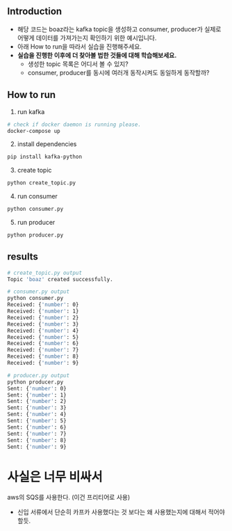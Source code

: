 
## Introduction

- 해당 코드는 boaz라는 kafka topic을 생성하고 consumer, producer가 실제로 어떻게 데이터를 가져가는지 확인하기 위한 예시입니다.
- 아래 How to run을 따라서 실습을 진행해주세요.
- **실습을 진행한 이후에 더 찾아볼 법한 것들에 대해 학습해보세요.**
  - 생성한 topic 목록은 어디서 볼 수 있지?
  - consumer, producer를 동시에 여러개 동작시켜도 동일하게 동작할까?

## How to run

1. run kafka

``` bash
# check if docker daemon is running please.
docker-compose up
```

2. install dependencies

``` bash
pip install kafka-python
```

3. create topic

``` bash
python create_topic.py
```

4. run consumer

``` bash
python consumer.py 
```

5. run producer

``` bash
python producer.py 
```

## results

``` bash
# create_topic.py output
Topic 'boaz' created successfully.

# consumer.py output
python consumer.py 
Received: {'number': 0}
Received: {'number': 1}
Received: {'number': 2}
Received: {'number': 3}
Received: {'number': 4}
Received: {'number': 5}
Received: {'number': 6}
Received: {'number': 7}
Received: {'number': 8}
Received: {'number': 9}

# producer.py output
python producer.py 
Sent: {'number': 0}
Sent: {'number': 1}
Sent: {'number': 2}
Sent: {'number': 3}
Sent: {'number': 4}
Sent: {'number': 5}
Sent: {'number': 6}
Sent: {'number': 7}
Sent: {'number': 8}
Sent: {'number': 9}
```


# 사실은 너무 비싸서
aws의 SQS를 사용한다. (이건 프리티어로 사용)
* 신입 서류에서 단순히 카프카 사용했다는 것 보다는 왜 사용했는지에 대해서 적어야 할듯.